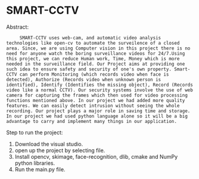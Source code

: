 # SMART-CCTV
Abstract:

         SMART-CCTV uses web-cam, and automatic video analysis technologies like open-cv to automate the surveilence of a closed area. Since, we are using Computer vision in this project there is no need for anyone watch the boring surveillance videos for 24/7.Using this project, we can reduce Human work, Time, Money which is more needed in the surveillance field. Our Project aims at providing one such idea to ensure safety and security of one's own property. Smart-CCTV can perform Monitoring (which records video when face is detected), Authorize (Records video when unknown person is identified), Identify (Identifies the missing object), Record (Records video like a normal CCTV). Our security systems involve the use of web camera for capturing the frames which then used for video processing functions mentioned above. In our project we had added more quality features. We can easily detect intrusion without seeing the whole recording. Our project plays a major role in saving time and storage. In our project we had used python language alone so it will be a big advantage to carry and implement many things in our application.

Step to run the project:

1. Download the visual studio.
2. open up the project by selecting file.
3. Install opencv, skimage, face-recognition, dlib, cmake and NumPy python libraries.
4. Run the main.py file.


